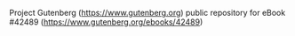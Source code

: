 Project Gutenberg (https://www.gutenberg.org) public repository for eBook #42489 (https://www.gutenberg.org/ebooks/42489)
